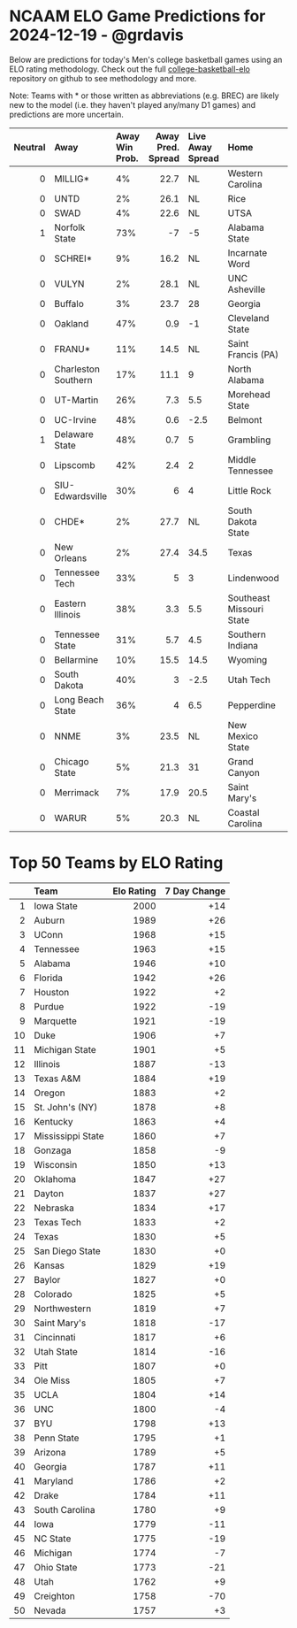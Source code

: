 # NCAAM ELO Game Predictions for 2024-12-19 - @grdavis
Below are predictions for today's Men's college basketball games using an ELO rating methodology. Check out the full [college-basketball-elo](https://github.com/grdavis/college-basketball-elo) repository on github to see methodology and more.

Note: Teams with * or those written as abbreviations (e.g. BREC) are likely new to the model (i.e. they haven't played any/many D1 games) and predictions are more uncertain.

|   Neutral | Away                | Away Win Prob.   |   Away Pred. Spread | Live Away Spread   | Home                     | Home Win Prob.   |   Home Pred. Spread |
|----------:|:--------------------|:-----------------|--------------------:|:-------------------|:-------------------------|:-----------------|--------------------:|
|         0 | MILLIG*             | 4%               |                22.7 | NL                 | Western Carolina         | 96%              |               -22.7 |
|         0 | UNTD                | 2%               |                26.1 | NL                 | Rice                     | 98%              |               -26.1 |
|         0 | SWAD                | 4%               |                22.6 | NL                 | UTSA                     | 96%              |               -22.6 |
|         1 | Norfolk State       | 73%              |                -7   | -5                 | Alabama State            | 27%              |                 7   |
|         0 | SCHREI*             | 9%               |                16.2 | NL                 | Incarnate Word           | 91%              |               -16.2 |
|         0 | VULYN               | 2%               |                28.1 | NL                 | UNC Asheville            | 98%              |               -28.1 |
|         0 | Buffalo             | 3%               |                23.7 | 28                 | Georgia                  | 97%              |               -23.7 |
|         0 | Oakland             | 47%              |                 0.9 | -1                 | Cleveland State          | 53%              |                -0.9 |
|         0 | FRANU*              | 11%              |                14.5 | NL                 | Saint Francis (PA)       | 89%              |               -14.5 |
|         0 | Charleston Southern | 17%              |                11.1 | 9                  | North Alabama            | 83%              |               -11.1 |
|         0 | UT-Martin           | 26%              |                 7.3 | 5.5                | Morehead State           | 74%              |                -7.3 |
|         0 | UC-Irvine           | 48%              |                 0.6 | -2.5               | Belmont                  | 52%              |                -0.6 |
|         1 | Delaware State      | 48%              |                 0.7 | 5                  | Grambling                | 52%              |                -0.7 |
|         0 | Lipscomb            | 42%              |                 2.4 | 2                  | Middle Tennessee         | 58%              |                -2.4 |
|         0 | SIU-Edwardsville    | 30%              |                 6   | 4                  | Little Rock              | 70%              |                -6   |
|         0 | CHDE*               | 2%               |                27.7 | NL                 | South Dakota State       | 98%              |               -27.7 |
|         0 | New Orleans         | 2%               |                27.4 | 34.5               | Texas                    | 98%              |               -27.4 |
|         0 | Tennessee Tech      | 33%              |                 5   | 3                  | Lindenwood               | 67%              |                -5   |
|         0 | Eastern Illinois    | 38%              |                 3.3 | 5.5                | Southeast Missouri State | 62%              |                -3.3 |
|         0 | Tennessee State     | 31%              |                 5.7 | 4.5                | Southern Indiana         | 69%              |                -5.7 |
|         0 | Bellarmine          | 10%              |                15.5 | 14.5               | Wyoming                  | 90%              |               -15.5 |
|         0 | South Dakota        | 40%              |                 3   | -2.5               | Utah Tech                | 60%              |                -3   |
|         0 | Long Beach State    | 36%              |                 4   | 6.5                | Pepperdine               | 64%              |                -4   |
|         0 | NNME                | 3%               |                23.5 | NL                 | New Mexico State         | 97%              |               -23.5 |
|         0 | Chicago State       | 5%               |                21.3 | 31                 | Grand Canyon             | 95%              |               -21.3 |
|         0 | Merrimack           | 7%               |                17.9 | 20.5               | Saint Mary's             | 93%              |               -17.9 |
|         0 | WARUR               | 5%               |                20.3 | NL                 | Coastal Carolina         | 95%              |               -20.3 |

# Top 50 Teams by ELO Rating
|    | Team              |   Elo Rating |   7 Day Change |
|---:|:------------------|-------------:|---------------:|
|  1 | Iowa State        |         2000 |            +14 |
|  2 | Auburn            |         1989 |            +26 |
|  3 | UConn             |         1968 |            +15 |
|  4 | Tennessee         |         1963 |            +15 |
|  5 | Alabama           |         1946 |            +10 |
|  6 | Florida           |         1942 |            +26 |
|  7 | Houston           |         1922 |             +2 |
|  8 | Purdue            |         1922 |            -19 |
|  9 | Marquette         |         1921 |            -19 |
| 10 | Duke              |         1906 |             +7 |
| 11 | Michigan State    |         1901 |             +5 |
| 12 | Illinois          |         1887 |            -13 |
| 13 | Texas A&M         |         1884 |            +19 |
| 14 | Oregon            |         1883 |             +2 |
| 15 | St. John's (NY)   |         1878 |             +8 |
| 16 | Kentucky          |         1863 |             +4 |
| 17 | Mississippi State |         1860 |             +7 |
| 18 | Gonzaga           |         1858 |             -9 |
| 19 | Wisconsin         |         1850 |            +13 |
| 20 | Oklahoma          |         1847 |            +27 |
| 21 | Dayton            |         1837 |            +27 |
| 22 | Nebraska          |         1834 |            +17 |
| 23 | Texas Tech        |         1833 |             +2 |
| 24 | Texas             |         1830 |             +5 |
| 25 | San Diego State   |         1830 |             +0 |
| 26 | Kansas            |         1829 |            +19 |
| 27 | Baylor            |         1827 |             +0 |
| 28 | Colorado          |         1825 |             +5 |
| 29 | Northwestern      |         1819 |             +7 |
| 30 | Saint Mary's      |         1818 |            -17 |
| 31 | Cincinnati        |         1817 |             +6 |
| 32 | Utah State        |         1814 |            -16 |
| 33 | Pitt              |         1807 |             +0 |
| 34 | Ole Miss          |         1805 |             +7 |
| 35 | UCLA              |         1804 |            +14 |
| 36 | UNC               |         1800 |             -4 |
| 37 | BYU               |         1798 |            +13 |
| 38 | Penn State        |         1795 |             +1 |
| 39 | Arizona           |         1789 |             +5 |
| 40 | Georgia           |         1787 |            +11 |
| 41 | Maryland          |         1786 |             +2 |
| 42 | Drake             |         1784 |            +11 |
| 43 | South Carolina    |         1780 |             +9 |
| 44 | Iowa              |         1779 |            -11 |
| 45 | NC State          |         1775 |            -19 |
| 46 | Michigan          |         1774 |             -7 |
| 47 | Ohio State        |         1773 |            -21 |
| 48 | Utah              |         1762 |             +9 |
| 49 | Creighton         |         1758 |            -70 |
| 50 | Nevada            |         1757 |             +3 |